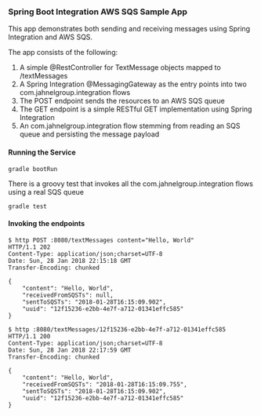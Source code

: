 ### Spring Boot Integration AWS SQS Sample App

This app demonstrates both sending and receiving messages using Spring Integration
and AWS SQS.

The app consists of the following:

1. A simple @RestController for TextMessage objects mapped to /textMessages
2. A Spring Integration @MessagingGateway as the entry points into two com.jahnelgroup.integration flows
3. The POST endpoint sends the resources to an AWS SQS queue
4. The GET endpoint is a simple RESTful GET implementation using Spring Integration
5. An com.jahnelgroup.integration flow stemming from reading an SQS queue and persisting the message payload

#### Running the Service
````
gradle bootRun
````

There is a groovy test that invokes all the com.jahnelgroup.integration flows using a real SQS queue
````
gradle test
````

#### Invoking the endpoints
````
$ http POST :8080/textMessages content="Hello, World"
HTTP/1.1 202 
Content-Type: application/json;charset=UTF-8
Date: Sun, 28 Jan 2018 22:15:18 GMT
Transfer-Encoding: chunked

{
    "content": "Hello, World",
    "receivedFromSQSTs": null,
    "sentToSQSTs": "2018-01-28T16:15:09.902",
    "uuid": "12f15236-e2bb-4e7f-a712-01341effc585"
}

$ http :8080/textMessages/12f15236-e2bb-4e7f-a712-01341effc585
HTTP/1.1 200 
Content-Type: application/json;charset=UTF-8
Date: Sun, 28 Jan 2018 22:17:59 GMT
Transfer-Encoding: chunked

{
    "content": "Hello, World",
    "receivedFromSQSTs": "2018-01-28T16:15:09.755",
    "sentToSQSTs": "2018-01-28T16:15:09.902",
    "uuid": "12f15236-e2bb-4e7f-a712-01341effc585"
}
````